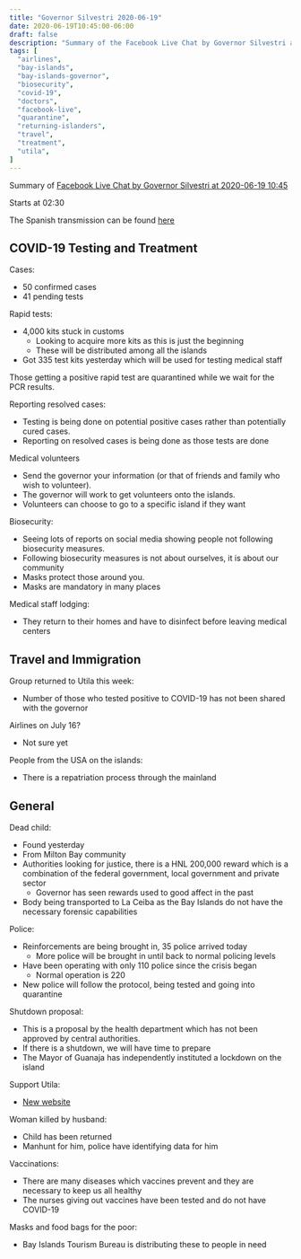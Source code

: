 ```yaml
---
title: "Governor Silvestri 2020-06-19"
date: 2020-06-19T10:45:00-06:00
draft: false
description: "Summary of the Facebook Live Chat by Governor Silvestri at 2020-06-19 10:45"
tags: [
  "airlines",
  "bay-islands",
  "bay-islands-governor",
  "biosecurity",
  "covid-19",
  "doctors",
  "facebook-live",
  "quarantine",
  "returning-islanders",
  "travel",
  "treatment",
  "utila",
]
---
```


Summary of [Facebook Live Chat by Governor Silvestri at 2020-06-19
10:45](https://www.facebook.com/gobernacionislas/videos/3225753720822136)

Starts at 02:30

The Spanish transmission can be found [here](https://www.facebook.com/gobernacionislas/videos/293205871857137/)

COVID-19 Testing and Treatment
------------------------------

Cases:
* 50 confirmed cases
* 41 pending tests

Rapid tests:
* 4,000 kits stuck in customs
  * Looking to acquire more kits as this is just the beginning
  * These will be distributed among all the islands
* Got 335 test kits yesterday which will be used for testing medical staff

Those getting a positive rapid test are quarantined while we wait for the PCR
results.

Reporting resolved cases:
* Testing is being done on potential positive cases rather than potentially
  cured cases.
* Reporting on resolved cases is being done as those tests are done

Medical volunteers
* Send the governor your information (or that of friends and family who wish to
  volunteer).
* The governor will work to get volunteers onto the islands.
* Volunteers can choose to go to a specific island if they want

Biosecurity:
* Seeing lots of reports on social media showing people not following
  biosecurity measures.
* Following biosecurity measures is not about ourselves, it is about our
  community
* Masks protect those around you.
* Masks are mandatory in many places

Medical staff lodging:
* They return to their homes and have to disinfect before leaving medical
  centers

Travel and Immigration
----------------------

Group returned to Utila this week:
* Number of those who tested positive to COVID-19 has not been shared with the
  governor

Airlines on July 16?
* Not sure yet

People from the USA on the islands:
* There is a repatriation process through the mainland

General
-------

Dead child:
* Found yesterday
* From Milton Bay community
* Authorities looking for justice, there is a HNL 200,000 reward which is a
  combination of the federal government, local government and private sector
  * Governor has seen rewards used to good affect in the past
* Body being transported to La Ceiba as the Bay Islands do not have the
  necessary forensic capabilities

Police:
* Reinforcements are being brought in, 35 police arrived today
  * More police will be brought in until back to normal policing levels
* Have been operating with only 110 police since the crisis began
  * Normal operation is 220
* New police will follow the protocol, being tested and going into quarantine

Shutdown proposal:
* This is a proposal by the health department which has not been approved by
  central authorities.
* If there is a shutdown, we will have time to prepare
* The Mayor of Guanaja has independently instituted a lockdown on the island

Support Utila:
* [New website](http://www.supportutila.org/)

Woman killed by husband:
* Child has been returned
* Manhunt for him, police have identifying data for him

Vaccinations:
* There are many diseases which vaccines prevent and they are necessary to keep
  us all healthy
* The nurses giving out vaccines have been tested and do not have COVID-19

Masks and food bags for the poor:
* Bay Islands Tourism Bureau is distributing these to people in need
